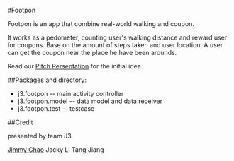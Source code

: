 #Footpon

Footpon is an app that combine real-world walking and coupon.

It works as a pedometer, counting user's walking distance and reward user for coupons.
Base on the amount of steps taken and user location,
A user can get the coupon near the place he have been arounds.

Read our [Pitch Persentation](http://rafe.github.com/Footpon/Pitch.pdf) for the initial idea. 


##Packages and directory:


* j3.footpon -- main activity controller
* j3.footpon.model -- data model and data receiver
* j3.footpon.test -- testcase


##Credit

presented by team J3

[Jimmy Chao](http://github.com/Rafe)
Jacky Li
Tang Jiang
